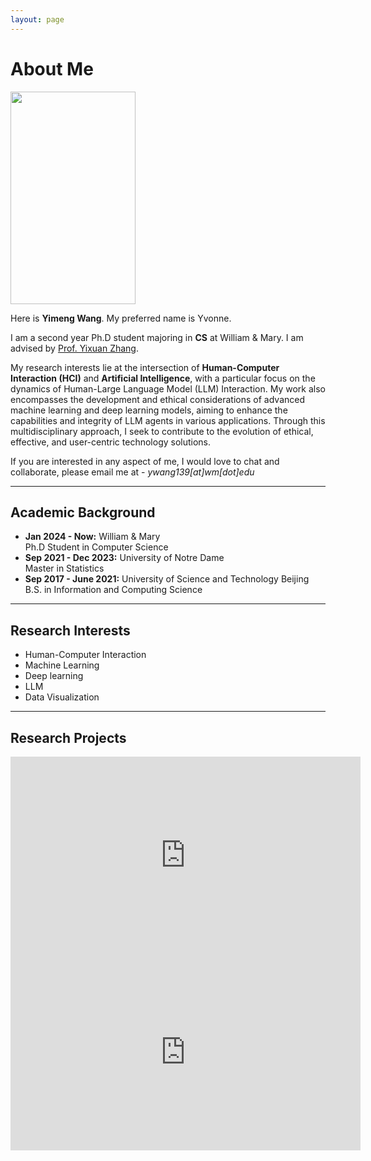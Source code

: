 ```yaml
---
layout: page
---
```


# About Me

<img src="https://YimengYvonne.github.io/mypic.jpg" class="floatpic" width="200" height="340">

Here is **Yimeng Wang**. My preferred name is Yvonne.

I am a second year Ph.D student majoring in **CS** at William & Mary. I am advised by [Prof. Yixuan Zhang](https://zjanice.github.io/). 

My research interests lie at the intersection of **Human-Computer Interaction (HCI)** and **Artificial Intelligence**, with a particular focus on the dynamics of Human-Large Language Model (LLM) Interaction. My work also encompasses the development and ethical considerations of advanced machine learning and deep learning models, aiming to enhance the capabilities and integrity of LLM agents in various applications. Through this multidisciplinary approach, I seek to contribute to the evolution of ethical, effective, and user-centric technology solutions.

If you are interested in any aspect of me, I would love to chat and collaborate, please email me at - *ywang139[at]wm[dot]edu*
<br>

---

## Academic Background

- **Jan 2024 - Now:** William & Mary <br>Ph.D Student in Computer Science
- **Sep 2021 - Dec 2023:** University of Notre Dame<br>Master in Statistics 
- **Sep 2017 - June 2021:** University of Science and Technology Beijing<br>B.S. in Information and Computing Science

---

## Research Interests

- Human-Computer Interaction
- Machine Learning
- Deep learning
- LLM
- Data Visualization

---

## Research Projects
<iframe width="560" height="315" src="https://www.youtube.com/embed/ZLI32pnNPpU?si=3st75EE6Fy3vcgI7" title="YouTube video player" frameborder="0" allow="accelerometer; autoplay; clipboard-write; encrypted-media; gyroscope; picture-in-picture; web-share" referrerpolicy="strict-origin-when-cross-origin" allowfullscreen></iframe>
<br>
<iframe width="560" height="315" src="https://www.youtube.com/embed/NtqeTqR3FNA?si=dmHrhokuKg0TnvAd" title="YouTube video player" frameborder="0" allow="accelerometer; autoplay; clipboard-write; encrypted-media; gyroscope; picture-in-picture; web-share" referrerpolicy="strict-origin-when-cross-origin" allowfullscreen></iframe>

